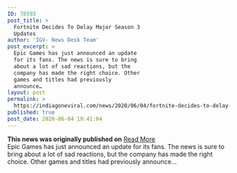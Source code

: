 ```yaml
---
ID: 78593
post_title: >
  Fortnite Decides To Delay Major Season 3
  Updates
author: 'IGV- News Desk Team'
post_excerpt: >
  Epic Games has just announced an update
  for its fans. The news is sure to bring
  about a lot of sad reactions, but the
  company has made the right choice. Other
  games and titles had previously
  announce…
layout: post
permalink: >
  https://indiagoneviral.com/news/2020/06/04/fortnite-decides-to-delay-major-season-3-updates/78593/india-gone-viral/
published: true
post_date: 2020-06-04 19:41:04
---
```

<b>This news was originally published on</b> <a href="https://www.essentiallysports.com/esports-news-fortnite-decides-to-delay-major-season-3-updates-epic-games/" class="button purchase" rel="nofollow noopener noreferrer" target="_blank">Read More</a> <br/>Epic Games has just announced an update for its fans. The news is sure to bring about a lot of sad reactions, but the company has made the right choice. Other games and titles had previously announce…